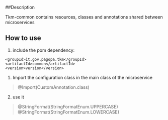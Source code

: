 ##Description

Tkm-common contains resources, classes and annotations shared between microservices

## How to use

 1. include the pom dependency:
> 
    <groupId>it.gov.pagopa.tkm</groupId>
    <artifactId>common</artifactId>
    <version>version</version>

 1. Import the configuration class in the main class of the microservice
 > @Import(CustomAnnotation.class)
 
 2. use it
 >  @StringFormat(StringFormatEnum.UPPERCASE)
 >  @StringFormat(StringFormatEnum.LOWERCASE)